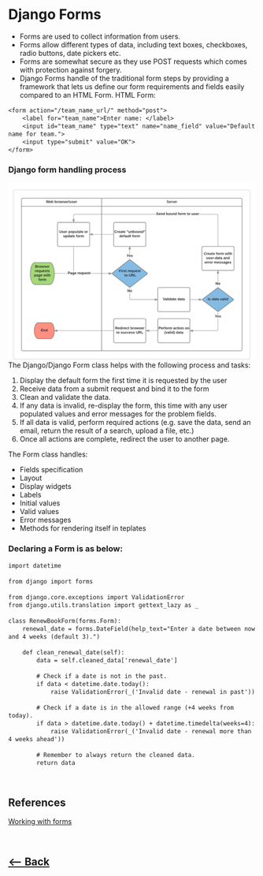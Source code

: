 # Django Forms
* Forms are used to collect information from users.
* Forms allow different types of data, including text boxes, checkboxes, radio buttons, date pickers etc.
* Forms are somewhat secure as they use POST requests which comes with protection against forgery.
* Django Forms handle of the traditional form steps by providing a framework that lets us define our form requirements and fields easily compared to an HTML Form.
HTML Form:
```
<form action="/team_name_url/" method="post">
    <label for="team_name">Enter name: </label>
    <input id="team_name" type="text" name="name_field" value="Default name for team.">
    <input type="submit" value="OK">
</form>
```

### Django form handling process
![form process](form-process.png)
The Django/Django Form class helps with the following process and tasks:
1. Display the default form the first time it is requested by the user
2. Receive data from a submit request and bind it to the form
3. Clean and validate the data.
4. If any data is invalid, re-display the form, this time with any user populated values and error messages for the problem fields.
5. If all data is valid, perform required actions (e.g. save the data, send an email, return the result of a search, upload a file, etc.)
6. Once all actions are complete, redirect the user to another page.

The Form class handles:
* Fields specification
* Layout
* Display widgets
* Labels
* Initial values
* Valid values
* Error messages
* Methods for rendering itself in teplates

### Declaring a Form is as below:
```
import datetime

from django import forms

from django.core.exceptions import ValidationError
from django.utils.translation import gettext_lazy as _

class RenewBookForm(forms.Form):
    renewal_date = forms.DateField(help_text="Enter a date between now and 4 weeks (default 3).")

    def clean_renewal_date(self):
        data = self.cleaned_data['renewal_date']

        # Check if a date is not in the past.
        if data < datetime.date.today():
            raise ValidationError(_('Invalid date - renewal in past'))

        # Check if a date is in the allowed range (+4 weeks from today).
        if data > datetime.date.today() + datetime.timedelta(weeks=4):
            raise ValidationError(_('Invalid date - renewal more than 4 weeks ahead'))

        # Remember to always return the cleaned data.
        return data
```

<br />

## References

[Working with forms](https://developer.mozilla.org/en-US/docs/Learn/Server-side/Django/Forms)

<br />

## [<-- Back](README.md)
